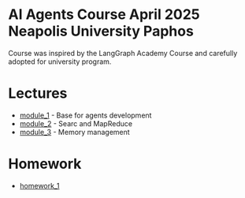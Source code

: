 # AI Agents Course April 2025 Neapolis University Paphos

Course was inspired by the LangGraph Academy Course and carefully adopted for university program.

# Lectures 
* [module_1](module_1) - Base for agents development
* [module_2](module_2) - Searc and MapReduce
* [module_3](module_3) - Memory management

# Homework
* [homework_1](module_1/home-task.ipynb)

